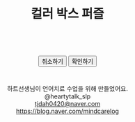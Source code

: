 <!DOCTYPE html>
<html lang="ko">
<head>
    <meta charset="UTF-8">
    <meta name="viewport" content="width=device-width, initial-scale=1.0">
    <title>컬러 박스 퍼즐</title>
    <style>
        .container { text-align: center; padding: 20px; }
        .box-container { display: flex; justify-content: center; gap: 10px; margin-bottom: 20px; }
        .box { width: 50px; height: 50px; border: 1px solid #000; }
        .color-buttons { display: flex; justify-content: center; gap: 5px; margin-bottom: 20px; }
        .color-button { width: 50px; height: 50px; border: none; cursor: pointer; }
        .action-buttons { margin-top: 20px; }
        .footer { margin-top: 40px; font-size: 14px; text-align: center; }
    </style>
</head>
<body>
    <div class="container">
        <h1>컬러 박스 퍼즐</h1>
        <div id="targetPattern" class="box-container"></div>
        <div id="userPattern" class="box-container"></div>
        <div id="colorButtons" class="color-buttons"></div>
        <div class="action-buttons">
            <button onclick="undoLastMove()">취소하기</button>
            <button onclick="checkSolution()">확인하기</button>
        </div>
        <div class="footer">
            하트선생님이 언어치료 수업을 위해 만들었어요.<br>
            @heartytalk_slp <br>
            <a href="mailto:tjdah0420@naver.com">tjdah0420@naver.com</a><br>
            <a href="https://blog.naver.com/mindcarelog" target="_blank">https://blog.naver.com/mindcarelog</a>
        </div>
    </div>
    <script>
        const COLORS = ["red", "orange", "yellow", "blue", "purple", "pink", "black"];
        const LEVELS = [2, 3, 4, 5, 6, 7];
        let level = 0;
        let targetPattern = [];
        let userPattern = [];
        
        function getRandomPattern(size) {
            return Array.from({ length: size }, () => COLORS[Math.floor(Math.random() * COLORS.length)]);
        }
        
        function loadLevel() {
            targetPattern = getRandomPattern(LEVELS[level]);
            userPattern = [];
            renderPattern(targetPattern, "targetPattern");
            renderPattern(userPattern, "userPattern");
        }
        
        function renderPattern(pattern, elementId) {
            const container = document.getElementById(elementId);
            container.innerHTML = "";
            pattern.forEach(color => {
                const div = document.createElement("div");
                div.className = "box";
                div.style.backgroundColor = color;
                container.appendChild(div);
            });
        }
        
        function handleColorClick(color) {
            if (userPattern.length < targetPattern.length) {
                userPattern.push(color);
                renderPattern(userPattern, "userPattern");
            }
        }
        
        function undoLastMove() {
            userPattern.pop();
            renderPattern(userPattern, "userPattern");
        }
        
        function checkSolution() {
            if (JSON.stringify(userPattern) === JSON.stringify(targetPattern)) {
                alert("성공! 다음 레벨로 갑니다.");
                if (level < LEVELS.length - 1) {
                    level++;
                    loadLevel();
                } else {
                    alert("모든 레벨을 클리어했습니다!");
                }
            } else {
                alert("틀렸습니다. 다시 시도하세요!");
            }
        }
        
        function createColorButtons() {
            const container = document.getElementById("colorButtons");
            COLORS.forEach(color => {
                const button = document.createElement("button");
                button.className = "color-button";
                button.style.backgroundColor = color;
                button.onclick = () => handleColorClick(color);
                container.appendChild(button);
            });
        }
        
        createColorButtons();
        loadLevel();
    </script>
</body>
</html>
